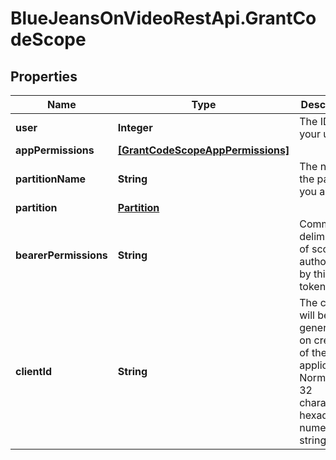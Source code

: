 # BlueJeansOnVideoRestApi.GrantCodeScope

## Properties
Name | Type | Description | Notes
------------ | ------------- | ------------- | -------------
**user** | **Integer** | The ID of your user. | [optional] 
**appPermissions** | [**[GrantCodeScopeAppPermissions]**](GrantCodeScopeAppPermissions.md) |  | [optional] 
**partitionName** | **String** | The name of the partition you are on. | [optional] 
**partition** | [**Partition**](Partition.md) |  | [optional] 
**bearerPermissions** | **String** | Comma-delimited list of scopes authorized by this token. | [optional] 
**clientId** | **String** | The client ID will be generated on creation of the application. Normally, a 32 character hexadecimal numeric string. | [optional] 


